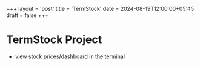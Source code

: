 +++
layout = 'post'
title = 'TermStock'
date = 2024-08-19T12:00:00+05:45
draft = false
+++

# TermStock Project
- view stock prices/dashboard in the terminal

